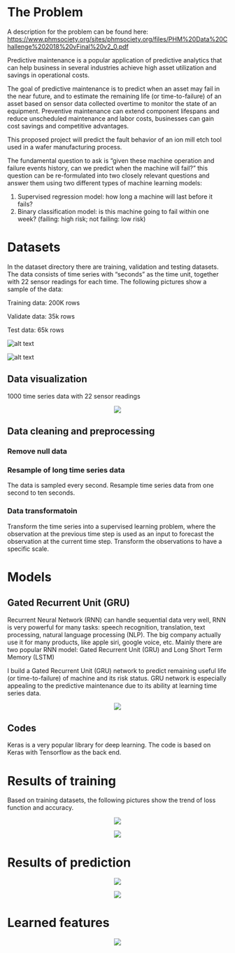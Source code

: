 # The Problem
A description for the problem can be found here:
https://www.phmsociety.org/sites/phmsociety.org/files/PHM%20Data%20Challenge%202018%20vFinal%20v2_0.pdf

Predictive maintenance is a popular application of predictive analytics that can help business in several industries achieve high asset
utilization and savings in operational costs.

The goal of predictive maintenance is to predict when an asset may fail in the near future, and to estimate the remaining life (or time-to-failure) of an asset based on sensor data collected overtime to monitor the state of an equipment. 
Preventive maintenance can extend component lifespans and reduce unscheduled maintenance and labor costs, businesses can gain cost savings and competitive advantages.

This proposed project will predict the fault behavior of an ion mill etch tool used in a wafer manufacturing process.

The fundamental question to ask is “given these machine operation and failure events history, can we predict when the machine will fail?”  this question can be re-formulated into two closely relevant questions and answer them using two different types of machine learning models:
1. Supervised regression model: how long a machine will last before it fails?
2. Binary classification model: is this machine going to fail within one week? (failing: high risk; not failing: low risk)

# Datasets

In the dataset directory there are training, validation and testing datasets. The data consists of time series with “seconds” as the time unit, together with 22 sensor readings for each time. The following pictures show a sample of the data:

Training data: 200K rows

Validate data: 35k rows

Test data: 65k rows

![alt text](https://github.com/mengxu29/DataScienceIncubator/blob/master/pic/sample1.jpg)

![alt text](https://github.com/mengxu29/DataScienceIncubator/blob/master/pic/sample2.png)

## Data visualization
1000 time series data with 22 sensor readings
<p align="center"> 
<img src="https://github.com/mengxu29/DataScienceIncubator/blob/master/pic/visualization.jpg">
</p>

## Data cleaning and preprocessing

### Remove null data

### Resample of long time series data
The data is sampled every second. Resample time series data from one second to ten seconds.

### Data transformatoin 

Transform the time series into a supervised learning problem, where the observation at the previous time step is used as an input to forecast the observation at the current time step. Transform the observations to have a specific scale.

# Models
## Gated Recurrent Unit (GRU)

Recurrent Neural Network (RNN) can handle sequential data very well, RNN is very powerful for many tasks: speech recognition, translation, text processing, natural language processing (NLP). The big company actually use it for many products, like apple siri, google voice, etc. Mainly there are two popular RNN model: Gated Recurrent Unit (GRU) and Long Short Term Memory (LSTM)

I build a Gated Recurrent Unit (GRU) network to predict remaining useful life (or time-to-failure) of machine and its risk status.
GRU network is especially appealing to the predictive maintenance due to its ability at learning time series data.

<p align="center"> 
<img src="https://github.com/mengxu29/DataScienceIncubator/blob/master/pic/diagram.png">
</p>

## Codes
Keras is a very popular library for deep learning. The code is based on Keras with Tensorflow as the back end.

# Results of training
Based on training datasets, the following pictures show the trend of loss function and accuracy.

<p align="center"> 
<img src="https://github.com/mengxu29/DataScienceIncubator/blob/master/pic/loss.jpg">
</p>

<p align="center"> 
<img src="https://github.com/mengxu29/DataScienceIncubator/blob/master/pic/accuracy.png">
</p>

# Results of prediction

<p align="center"> 
<img src="https://github.com/mengxu29/DataScienceIncubator/blob/master/pic/prediction.png">
</p>

<p align="center"> 
<img src="https://github.com/mengxu29/DataScienceIncubator/blob/master/pic/prediction%20risk.jpg">
</p>

# Learned features

<p align="center"> 
<img src="https://github.com/mengxu29/DataScienceIncubator/blob/master/pic/feature.jpg">
</p>
